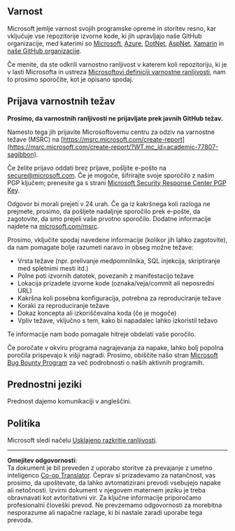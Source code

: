 <!--
CO_OP_TRANSLATOR_METADATA:
{
  "original_hash": "4ecc3bf2e27983d4c780be6f26ee6228",
  "translation_date": "2025-08-27T21:59:00+00:00",
  "source_file": "SECURITY.md",
  "language_code": "sl"
}
-->
## Varnost

Microsoft jemlje varnost svojih programske opreme in storitev resno, kar vključuje vse repozitorije izvorne kode, ki jih upravljajo naše GitHub organizacije, med katerimi so [Microsoft](https://github.com/Microsoft), [Azure](https://github.com/Azure), [DotNet](https://github.com/dotnet), [AspNet](https://github.com/aspnet), [Xamarin](https://github.com/xamarin) in [naše GitHub organizacije](https://opensource.microsoft.com/?WT.mc_id=academic-77807-sagibbon).

Če menite, da ste odkrili varnostno ranljivost v katerem koli repozitoriju, ki je v lasti Microsofta in ustreza [Microsoftovi definiciji varnostne ranljivosti](https://docs.microsoft.com/previous-versions/tn-archive/cc751383(v=technet.10)/?WT.mc_id=academic-77807-sagibbon), nam to prosimo sporočite, kot je opisano spodaj.

## Prijava varnostnih težav

**Prosimo, da varnostnih ranljivosti ne prijavljate prek javnih GitHub težav.**

Namesto tega jih prijavite Microsoftovemu centru za odziv na varnostne težave (MSRC) na [https://msrc.microsoft.com/create-report](https://msrc.microsoft.com/create-report/?WT.mc_id=academic-77807-sagibbon).

Če želite prijavo oddati brez prijave, pošljite e-pošto na [secure@microsoft.com](mailto:secure@microsoft.com). Če je mogoče, šifrirajte svoje sporočilo z našim PGP ključem; prenesite ga s strani [Microsoft Security Response Center PGP Key](https://www.microsoft.com/msrc/pgp-key-msrc/?WT.mc_id=academic-77807-sagibbon).

Odgovor bi morali prejeti v 24 urah. Če ga iz kakršnega koli razloga ne prejmete, prosimo, da pošljete nadaljnje sporočilo prek e-pošte, da zagotovite, da smo prejeli vaše prvotno sporočilo. Dodatne informacije najdete na [microsoft.com/msrc](https://www.microsoft.com/msrc/?WT.mc_id=academic-77807-sagibbon).

Prosimo, vključite spodaj navedene informacije (kolikor jih lahko zagotovite), da nam pomagate bolje razumeti naravo in obseg možne težave:

  * Vrsta težave (npr. prelivanje medpomnilnika, SQL injekcija, skriptiranje med spletnimi mesti itd.)
  * Polne poti izvornih datotek, povezanih z manifestacijo težave
  * Lokacija prizadete izvorne kode (oznaka/veja/commit ali neposredni URL)
  * Kakršna koli posebna konfiguracija, potrebna za reproduciranje težave
  * Koraki za reproduciranje težave
  * Dokaz koncepta ali izkoriščevalna koda (če je mogoče)
  * Vpliv težave, vključno s tem, kako bi napadalec lahko izkoristil težavo

Te informacije nam bodo pomagale hitreje obdelati vaše poročilo.

Če poročate v okviru programa nagrajevanja za napake, lahko bolj popolna poročila prispevajo k višji nagradi. Prosimo, obiščite našo stran [Microsoft Bug Bounty Program](https://microsoft.com/msrc/bounty/?WT.mc_id=academic-77807-sagibbon) za več podrobnosti o naših aktivnih programih.

## Prednostni jeziki

Prednost dajemo komunikaciji v angleščini.

## Politika

Microsoft sledi načelu [Usklajeno razkritje ranljivosti](https://www.microsoft.com/msrc/cvd/?WT.mc_id=academic-77807-sagibbon).

---

**Omejitev odgovornosti**:  
Ta dokument je bil preveden z uporabo storitve za prevajanje z umetno inteligenco [Co-op Translator](https://github.com/Azure/co-op-translator). Čeprav si prizadevamo za natančnost, vas prosimo, da upoštevate, da lahko avtomatizirani prevodi vsebujejo napake ali netočnosti. Izvirni dokument v njegovem maternem jeziku je treba obravnavati kot avtoritativni vir. Za ključne informacije priporočamo profesionalni človeški prevod. Ne prevzemamo odgovornosti za morebitna nesporazume ali napačne razlage, ki bi nastale zaradi uporabe tega prevoda.
